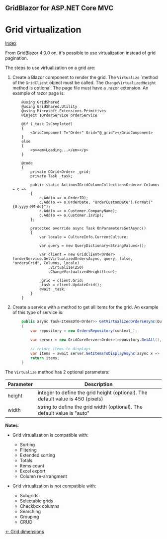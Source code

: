 ## GridBlazor for ASP.NET Core MVC

# Grid virtualization

[Index](Documentation.md)

From GridBlazor 4.0.0 on, it's possible to use virtualization instead of grid pagination.

The steps to use virtualization on a grid are:

1. Create a Blazor component to render the grid. The ```Virtualize``` `method of the ```GridClient``` object must be called. The ```ChangeVirtualizedHeight``` method is optional. The page file must have a .razor extension. An example of razor page is:

    ```razor
        @using GridShared
        @using GridShared.Utility
        @using Microsoft.Extensions.Primitives
        @inject IOrderService orderService

        @if (_task.IsCompleted)
        {
            <GridComponent T="Order" Grid="@_grid"></GridComponent>
        }
        else
        {
            <p><em>Loading...</em></p>
        }

        @code
        {
            private CGrid<Order> _grid;
            private Task _task;

            public static Action<IGridColumnCollection<Order>> Columns = c =>
            {
                c.Add(o => o.OrderID);
                c.Add(o => o.OrderDate, "OrderCustomDate").Format("{0:yyyy-MM-dd}");
                c.Add(o => o.Customer.CompanyName);
                c.Add(o => o.Customer.IsVip);
            };

            protected override async Task OnParametersSetAsync()
            {
                var locale = CultureInfo.CurrentCulture;
                
                var query = new QueryDictionary<StringValues>();

                var client = new GridClient<Order>(orderService.GetVirtualizedOrdersAsync, query, false, "ordersGrid", Columns, locale)
                    .Virtualize(250)
                    .ChangeVirtualizedHeight(true);
                
                _grid = client.Grid;
                _task = client.UpdateGrid();
                await _task;
            }
        }
    ```

2. Create a service with a method to get all items for the grid. An example of this type of service is:  

    ```c#
        public async Task<ItemsDTO<Order>> GetVirtualizedOrdersAsync(QueryDictionary<StringValues> query)
        {
            var repository = new OrdersRepository(context_);

            var server = new GridCoreServer<Order>(repository.GetAll(), query, true, "ordersGrid", Virtualized.Columns);

            // return items to displays
            var items = await server.GetItemsToDisplayAsync(async x => await x.ToListAsync());
            return items;
        }
    ```

The ```Virtualize``` method has 2 optional parameters:

Parameter | Description
--------- | -----------
height | integer to define the grid height (optional). The default value is 450 (pixels)
width | string to define the grid width (optional). The default value is "auto"

**Notes**:
* Grid virtualization is compatible with:
    - Sorting
    - Filtering
    - Extended sorting
    - Totals
    - Items count
    - Excel export
    - Column re-arrangment
    
* Grid virtualization is not compatible with:
    - Subgrids
    - Selectable grids
    - Checkbox columns
    - Searching
    - Grouping
    - CRUD

[<- Grid dimensions](Grid_dimensions.md)